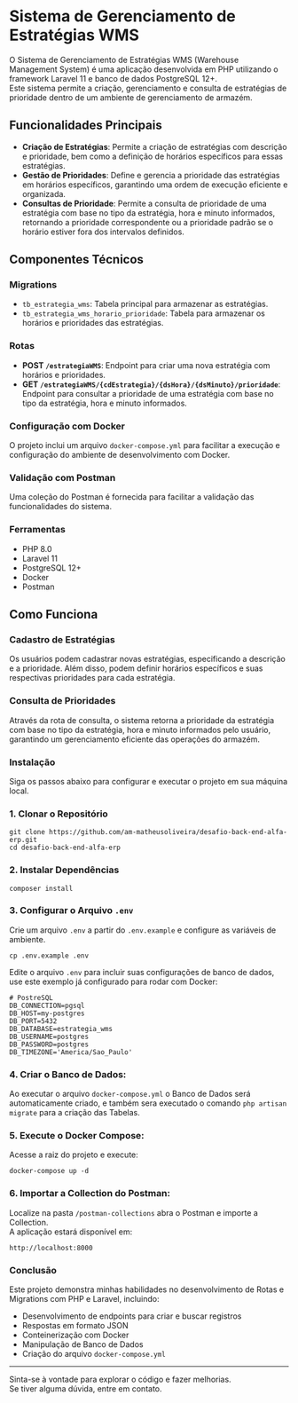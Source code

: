 # Sistema de Gerenciamento de Estratégias WMS

O Sistema de Gerenciamento de Estratégias WMS (Warehouse Management System) é uma aplicação desenvolvida em PHP utilizando o framework Laravel 11 e banco de dados PostgreSQL 12+.<br /> 
Este sistema permite a criação, gerenciamento e consulta de estratégias de prioridade dentro de um ambiente de gerenciamento de armazém.

## Funcionalidades Principais

- **Criação de Estratégias**: Permite a criação de estratégias com descrição e prioridade, bem como a definição de horários específicos para essas estratégias.
- **Gestão de Prioridades**: Define e gerencia a prioridade das estratégias em horários específicos, garantindo uma ordem de execução eficiente e organizada.
- **Consultas de Prioridade**: Permite a consulta de prioridade de uma estratégia com base no tipo da estratégia, hora e minuto informados, retornando a prioridade correspondente ou a prioridade padrão se o horário estiver fora dos intervalos definidos.

## Componentes Técnicos

### Migrations

- `tb_estrategia_wms`: Tabela principal para armazenar as estratégias.
- `tb_estrategia_wms_horario_prioridade`: Tabela para armazenar os horários e prioridades das estratégias.

### Rotas
- **POST `/estrategiaWMS`**: Endpoint para criar uma nova estratégia com horários e prioridades.
- **GET `/estrategiaWMS/{cdEstrategia}/{dsHora}/{dsMinuto}/prioridade`**: Endpoint para consultar a prioridade de uma estratégia com base no tipo da estratégia, hora e minuto informados.

### Configuração com Docker
O projeto inclui um arquivo `docker-compose.yml` para facilitar a execução e configuração do ambiente de desenvolvimento com Docker.

### Validação com Postman
Uma coleção do Postman é fornecida para facilitar a validação das funcionalidades do sistema.

### Ferramentas

* PHP 8.0
* Laravel 11
* PostgreSQL 12+
* Docker
* Postman

## Como Funciona

### Cadastro de Estratégias

Os usuários podem cadastrar novas estratégias, especificando a descrição e a prioridade. Além disso, podem definir horários específicos e suas respectivas prioridades para cada estratégia.

### Consulta de Prioridades

Através da rota de consulta, o sistema retorna a prioridade da estratégia com base no tipo da estratégia, hora e minuto informados pelo usuário, garantindo um gerenciamento eficiente das operações do armazém.

### Instalação
Siga os passos abaixo para configurar e executar o projeto em sua máquina local.
### 1. Clonar o Repositório
```
git clone https://github.com/am-matheusoliveira/desafio-back-end-alfa-erp.git
cd desafio-back-end-alfa-erp
```
### 2. Instalar Dependências
```
composer install
```
### 3. Configurar o Arquivo `.env`
Crie um arquivo `.env` a partir do `.env.example` e configure as variáveis de ambiente.</br>
```
cp .env.example .env
```
Edite o arquivo `.env` para incluir suas configurações de banco de dados, use este exemplo já configurado para rodar com Docker:
```
# PostreSQL
DB_CONNECTION=pgsql
DB_HOST=my-postgres
DB_PORT=5432
DB_DATABASE=estrategia_wms
DB_USERNAME=postgres
DB_PASSWORD=postgres
DB_TIMEZONE='America/Sao_Paulo'
```
### 4. Criar o Banco de Dados:
Ao executar o arquivo `docker-compose.yml` o Banco de Dados será automaticamente criado, e também sera executado o comando `php artisan migrate` para a criação das Tabelas.<br>

### 5. Execute o Docker Compose:
Acesse a raiz do projeto e execute:
```
docker-compose up -d
```
### 6. Importar a Collection do Postman:
Localize na pasta `/postman-collections` abra o Postman e importe a Collection.<br>
A aplicação estará disponível em:
```
http://localhost:8000
```

### Conclusão

Este projeto demonstra minhas habilidades no desenvolvimento de Rotas e Migrations com PHP e Laravel, incluindo:
* Desenvolvimento de endpoints para criar e buscar registros
* Respostas em formato JSON
* Conteinerização com Docker
* Manipulação de Banco de Dados
* Criação do arquivo `docker-compose.yml`
---
Sinta-se à vontade para explorar o código e fazer melhorias.<br>
Se tiver alguma dúvida, entre em contato.
